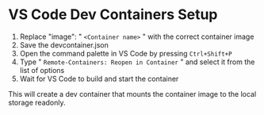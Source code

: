 # VS Code Dev Containers Setup

1. Replace   "image": " ``` <Container name> ``` " with the correct container image
2. Save the devcontainer.json
3. Open the command palette in VS Code by pressing ``` Ctrl+Shift+P ```
4. Type " ```Remote-Containers: Reopen in Container``` " and select it from the list of options
5. Wait for VS Code to build and start the container

This will create a dev container that mounts the container image to the local storage readonly.
